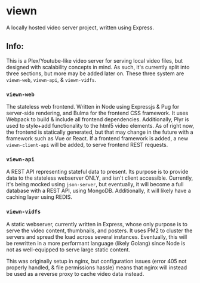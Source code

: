 # viewn
A locally hosted video server project, written using Express.

## Info:
This is a Plex/Youtube-like video server for serving local video files, but designed with scalability concepts in mind. As such, it's currently split into three sections, but more may be added later on. These three system are `viewn-web`, `viewn-api`, & `viewn-vidfs`.

### `viewn-web`
The stateless web frontend. Written in Node using Expressjs & Pug for server-side rendering, and Bulma for the frontend CSS framework. It uses Webpack to build & include all frontend dependencies. Additionally, Plyr is used to style+add functionality to the html5 video elements. As of right now, the frontend is statically generated, but that may change in the future with a framework such as Vue or React. If a frontend framework is added, a new `viewn-client-api` will be added, to serve frontend REST requests.

### `viewn-api`
A REST API representing stateful data to present. Its purpose is to provide data to the stateless webserver ONLY, and isn't client accessible. Currently, it's being mocked using `json-server`, but eventually, it will become a full database with a REST API, using MongoDB. Additionally, it will likely have a caching layer using REDIS.

### `viewn-vidfs`
A static webserver, currently written in Express, whose only purpose is to serve the video content, thumbnails, and posters. It uses PM2 to cluster the servers and spread the load across several instances. Eventually, this will be rewritten in a more performant language (likely Golang) since Node is not as well-equipped to serve large static content.

This was originally setup in nginx, but configuration issues (error 405 not properly handled, & file permissions hassle) means that nginx will instead be used as a reverse proxy to cache video data instead.
